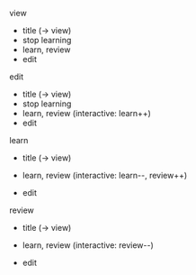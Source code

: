 
view
  - title (-> view)
  - stop learning
  - learn, review
  - edit

edit
  - title (-> view)
  - stop learning
  - learn, review (interactive: learn++)
  - edit

learn
  - title (-> view)

  - learn, review (interactive: learn--, review++)
  - edit

review
  - title (-> view)

  - learn, review (interactive: review--)
  - edit
